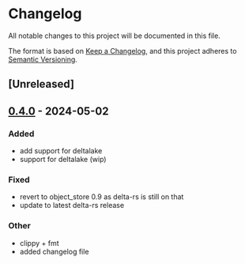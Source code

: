 # Changelog
All notable changes to this project will be documented in this file.

The format is based on [Keep a Changelog](https://keepachangelog.com/en/1.0.0/),
and this project adheres to [Semantic Versioning](https://semver.org/spec/v2.0.0.html).

## [Unreleased]

## [0.4.0](https://github.com/datafusion-contrib/datafusion-catalogprovider-glue/compare/v0.3.0...v0.4.0) - 2024-05-02

### Added
- add support for deltalake
- support for deltalake (wip)

### Fixed
- revert to object_store 0.9 as delta-rs is still on that
- update to latest delta-rs release

### Other
- clippy + fmt
- added changelog file

